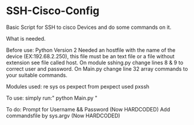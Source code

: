 # SSH-Cisco-Config
Basic Script for SSH to cisco Devices and do some commands on it.

What is needed.

Before use:
Python Version 2
Needed an hostfile with the name of the device (EX:192.68.2.250), this file must be an text file or a file without extension see file called host.
On module sshing.py change lines 8 & 9 to correct user and password.
On Main.py change line 32 array commands to your suitable commands.

Modules used:
re
sys
os
pexpect
from pexpect used pxssh

To use:
simply run:" python Main.py <hostfile> "

To do:
Prompt for Username && Password (Now HARDCODED)
Add commandsfile by sys.argv (Now HARDCODED)
